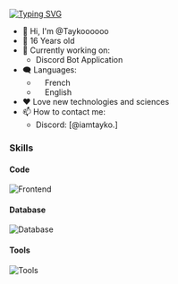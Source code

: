 [![Typing SVG](https://readme-typing-svg.demolab.com?font=Fira+Code&pause=1000&width=435&lines=Hi!+I'm+Tayko.+%E2%9C%8C%EF%B8%8F;I+am+new+to+programming!+%F0%9F%9A%80;Do+not+hesitate+to+contact+me.+)](https://git.io/typing-svg)

- 👋 Hi, I'm @Taykoooooo
- 🤵 16 Years old
- 🔭 Currently working on:
 	-  Discord Bot Application
- 🗨️ Languages: 
    - <img src="https://hatscripts.github.io/circle-flags/flags/fr.svg" width="12"> French
    - <img src="https://hatscripts.github.io/circle-flags/flags/us.svg" width="12"> English
- ❤️ Love new technologies and sciences
- 📫 How to contact me: 
	- Discord: [@iamtayko.]

### Skills

#### Code
![Frontend](https://skillicons.dev/icons?i=javascript,nodejs,discordjs)

#### Database
![Database](https://skillicons.dev/icons?i=mongodb)

#### Tools
![Tools](https://skillicons.dev/icons?i=vscode,github,discord,)
